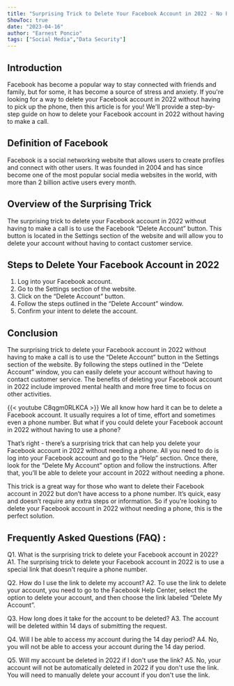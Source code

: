 ```yaml
---
title: "Surprising Trick to Delete Your Facebook Account in 2022 - No Phone Needed!"
ShowToc: true 
date: "2023-04-16"
author: "Earnest Poncio" 
tags: ["Social Media","Data Security"]
---
```

## Introduction

Facebook has become a popular way to stay connected with friends and family, but for some, it has become a source of stress and anxiety. If you're looking for a way to delete your Facebook account in 2022 without having to pick up the phone, then this article is for you! We'll provide a step-by-step guide on how to delete your Facebook account in 2022 without having to make a call.

## Definition of Facebook

Facebook is a social networking website that allows users to create profiles and connect with other users. It was founded in 2004 and has since become one of the most popular social media websites in the world, with more than 2 billion active users every month.

## Overview of the Surprising Trick

The surprising trick to delete your Facebook account in 2022 without having to make a call is to use the Facebook “Delete Account” button. This button is located in the Settings section of the website and will allow you to delete your account without having to contact customer service.

## Steps to Delete Your Facebook Account in 2022

1. Log into your Facebook account.
2. Go to the Settings section of the website.
3. Click on the “Delete Account” button.
4. Follow the steps outlined in the “Delete Account” window.
5. Confirm your intent to delete the account.

## Conclusion

The surprising trick to delete your Facebook account in 2022 without having to make a call is to use the “Delete Account” button in the Settings section of the website. By following the steps outlined in the “Delete Account” window, you can easily delete your account without having to contact customer service. The benefits of deleting your Facebook account in 2022 include improved mental health and more free time to focus on other activities.

{{< youtube C8qgm0RLKCA >}} 
We all know how hard it can be to delete a Facebook account. It usually requires a lot of time, effort and sometimes even a phone number. But what if you could delete your Facebook account in 2022 without having to use a phone? 

That’s right - there’s a surprising trick that can help you delete your Facebook account in 2022 without needing a phone. All you need to do is log into your Facebook account and go to the “Help” section. Once there, look for the “Delete My Account” option and follow the instructions. After that, you’ll be able to delete your account in 2022 without needing a phone. 

This trick is a great way for those who want to delete their Facebook account in 2022 but don’t have access to a phone number. It’s quick, easy and doesn’t require any extra steps or information. So if you’re looking to delete your Facebook account in 2022 without needing a phone, this is the perfect solution.

## Frequently Asked Questions (FAQ) :
Q1. What is the surprising trick to delete your Facebook account in 2022? 
A1. The surprising trick to delete your Facebook account in 2022 is to use a special link that doesn't require a phone number.

Q2. How do I use the link to delete my account? 
A2. To use the link to delete your account, you need to go to the Facebook Help Center, select the option to delete your account, and then choose the link labeled “Delete My Account”.

Q3. How long does it take for the account to be deleted? 
A3. The account will be deleted within 14 days of submitting the request.

Q4. Will I be able to access my account during the 14 day period? 
A4. No, you will not be able to access your account during the 14 day period.

Q5. Will my account be deleted in 2022 if I don't use the link? 
A5. No, your account will not be automatically deleted in 2022 if you don't use the link. You will need to manually delete your account if you don't use the link.


